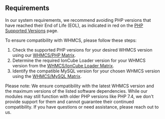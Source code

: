 ## Requirements

In our system requirements, we recommend avoiding PHP versions that have reached their End of Life (EOL), as indicated in red on the [PHP Supported Versions](https://www.php.net/supported-versions.php) page.

To ensure compatibility with WHMCS, please follow these steps:

1. Check the supported PHP versions for your desired WHMCS version using our [WHMCS/PHP Matrix](https://docs.whmcs.com/PHP_Version_Support_Matrix).
2. Determine the required IonCube Loader version for your WHMCS version from the [WHMCS/IonCube Loader Matrix](https://docs.whmcs.com/IonCube_Loader_Version_Matrix).
3. Identify the compatible MySQL version for your chosen WHMCS version using the [WHMCS/MySQL Matrix](https://docs.whmcs.com/MySQL_Version_Support_Matrix).

Please note: We ensure compatibility with the latest WHMCS version and the maximum versions of the listed software dependencies. While our modules may still function with older PHP versions like PHP 7.4, we don't provide support for them and cannot guarantee their continued compatibility. If you have questions or need assistance, please reach out to us.
